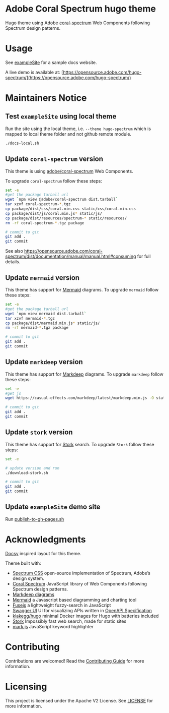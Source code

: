 <!--/*
     *
     * Copyright 2020 Adobe
     * All Rights Reserved.
     *
     * NOTICE: Adobe permits you to use, modify, and distribute this file in
     * accordance with the terms of the Adobe license agreement accompanying
     * it. If you have received this file from a source other than Adobe,
     * then your use, modification, or distribution of it requires the prior
     * written permission of Adobe.
     *
     */-->
# Adobe Coral Spectrum hugo theme

Hugo theme using Adobe [coral-spectrum](https://opensource.adobe.com/coral-spectrum/documentation/) Web Components following Spectrum design patterns.

# Usage

See [exampleSite](exampleSite/) for a sample docs website.

A live demo is available at: [https://opensource.adobe.com/hugo-spectrum/](https://opensource.adobe.com/hugo-spectrum/)


# Maintainers Notice

## Test `exampleSite` using local theme

Run the site using the local theme, i.e. `--theme hugo-spectrum`
which is mapped to local theme folder and not github remote module.

```sh
./docs-local.sh
```

## Update `coral-spectrum` version

This theme is using [adobe/coral-spectrum](https://github.com/adobe/coral-spectrum) Web Components.

To upgrade `coral-spectrum` follow these steps:

```sh
set -e
#get the package tarball url
wget `npm view @adobe/coral-spectrum dist.tarball`
tar xzvf coral-spectrum-*.tgz
cp package/dist/css/coral.min.css static/css/coral.min.css
cp package/dist/js/coral.min.js* static/js/
cp package/dist/resources/spectrum-* static/resources/
rm -rf coral-spectrum-*.tgz package

# commit to git
git add .
git commit
```
See also https://opensource.adobe.com/coral-spectrum/dist/documentation/manual/manual.html#consuming for full details.

## Update `mermaid` version
This theme has support for [Mermaid](https://mermaid-js.github.io/mermaid/) diagrams. 
To upgrade `mermaid` follow these steps:

```sh
set -e
#get the package tarball url
wget `npm view mermaid dist.tarball`
tar xzvf mermaid-*.tgz
cp package/dist/mermaid.min.js* static/js/
rm -rf mermaid-*.tgz package

# commit to git
git add .
git commit
```

## Update `markdeep` version
This theme has support for [Markdeep](https://casual-effects.com/markdeep/features.md.html#diagramexamples) diagrams. 
To upgrade `markdeep` follow these steps:

```sh
set -e
#get js
wget https://casual-effects.com/markdeep/latest/markdeep.min.js -O static/js/markdeep.min.js

# commit to git
git add .
git commit
```

## Update `stork` version
This theme has support for [Stork](https://stork-search.net) search. 
To upgrade `Stork` follow these steps:

```sh
set -e

# update version and run
./download-stork.sh 

# commit to git
git add .
git commit
```

## Update `exampleSite` demo site

Run [publish-to-gh-pages.sh](publish-to-gh-pages.sh)

# Acknowledgments
[Docsy](https://github.com/google/docsy) inspired layout for this theme.

Theme built with:
* [Spectrum CSS](https://opensource.adobe.com/spectrum-css/) open-source implementation of Spectrum, Adobe’s design system.
* [Coral Spectrum](https://opensource.adobe.com/coral-spectrum/dist/documentation/) JavaScript library of Web Components following Spectrum design patterns.
* [Markdeep diagrams](https://casual-effects.com/markdeep/features.md.html#diagramexamples)
* [Mermaid](http://mermaid-js.github.io/mermaid/) a Javascript based diagramming and charting tool
* [Fusejs](https://fusejs.io/) a lightweight fuzzy-search in JavaScript
* [Swagger UI](https://swagger.io/tools/swagger-ui/) UI for visualizing APIs written in [OpenAPI Specification](http://spec.openapis.org/oas/v3.0.3)
* [klakegg/hugo](https://github.com/klakegg/docker-hugo) minimal Docker images for Hugo with batteries included
* [Stork](https://stork-search.net/) Impossibly fast web search, made for static sites
* [mark.js](https://markjs.io/) JavaScript keyword highlighter

# Contributing

Contributions are welcomed! Read the [Contributing Guide](./.github/CONTRIBUTING.md) for more information.

# Licensing

This project is licensed under the Apache V2 License. See [LICENSE](LICENSE) for more information.
